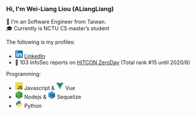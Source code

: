 ### Hi, I'm **Wei-Liang Liou** (ALiangLiang)

🎉 I'm an Software Engineer from Taiwan.  
🎓 Currently is NCTU CS master’s student

The following is my profiles:

- <img src="https://github.com/devicons/devicon/blob/master/icons/linkedin/linkedin-original.svg?raw=true" width="21" height="21" /> [LinkedIn](https://www.linkedin.com/in/aliangliang/)
- 🎩 103 InfoSec reports on [HITCON ZeroDay](https://zeroday.hitcon.org/user/ALiangLiang/vulnerability) (Total rank #15 until 2020/8)

Programming:

- <img src="https://github.com/devicons/devicon/blob/master/icons/javascript/javascript-original.svg?raw=true" width="21" height="21" /> Javascript & <img src="https://github.com/devicons/devicon/blob/master/icons/vuejs/vuejs-original.svg?raw=true" width="21" height="21" /> Vue
- <img src="https://github.com/devicons/devicon/blob/master/icons/nodejs/nodejs-original.svg?raw=true" width="21" height="21" /> Nodejs & <img src="https://github.com/devicons/devicon/blob/master/icons/sequelize/sequelize-original.svg?raw=true" width="21" height="21" /> Sequelize
- <img src="https://github.com/devicons/devicon/blob/master/icons/python/python-original.svg?raw=true" width="21" height="21" /> Python
